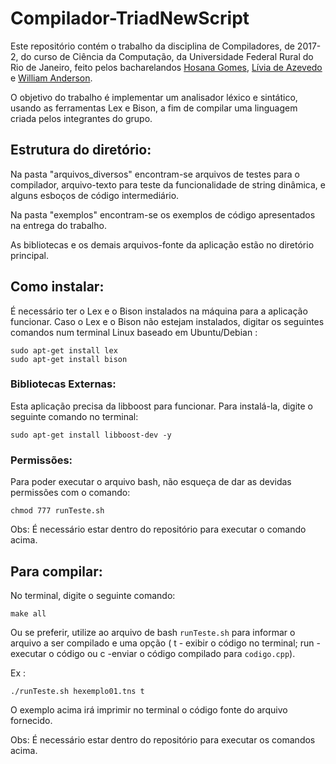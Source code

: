 # Compilador-TriadNewScript
Este repositório contém o trabalho da disciplina de Compiladores, de 2017-2, do curso de Ciência da Computação, da Universidade Federal Rural do Rio de Janeiro, feito pelos bacharelandos [Hosana Gomes](https://github.com/HosanaUFRRJ2014), [Lívia de Azevedo](https://github.com/liviadeazevedo) e [William Anderson](https://github.com/wabgomes).

O objetivo do trabalho é implementar um analisador léxico e sintático, usando as ferramentas Lex e Bison, a fim de compilar uma linguagem criada pelos integrantes do grupo.


## Estrutura do diretório:

Na pasta "arquivos_diversos" encontram-se arquivos de testes para o compilador, arquivo-texto para teste da funcionalidade de string dinâmica, e alguns esboços de código intermediário.

Na pasta "exemplos" encontram-se os exemplos de código apresentados na entrega do trabalho.

As bibliotecas e os demais arquivos-fonte da aplicação estão no diretório principal.

## Como instalar:
  É necessário ter o Lex e o Bison instalados na máquina para a aplicação funcionar.
  Caso o Lex e o Bison não estejam instalados, digitar os seguintes comandos num terminal Linux baseado em Ubuntu/Debian :

    sudo apt-get install lex
    sudo apt-get install bison

### Bibliotecas Externas:
Esta aplicação precisa da libboost para funcionar. Para instalá-la, digite o seguinte comando no terminal:

    sudo apt-get install libboost-dev -y

### Permissões:
Para poder executar o arquivo bash, não esqueça de dar as devidas permissões com o comando:

    chmod 777 runTeste.sh

Obs: É necessário estar dentro do repositório para executar o comando acima.

##  Para compilar:
  No terminal, digite o seguinte comando:

    make all

  Ou se preferir, utilize ao arquivo de bash ```runTeste.sh``` para informar o arquivo a ser compilado e uma opção
      ( t - exibir o código no terminal; run - executar o código ou c -enviar o código compilado para ```codigo.cpp```).

  Ex :

    ./runTeste.sh hexemplo01.tns t

  O exemplo acima irá imprimir no terminal o código fonte do arquivo fornecido.
  
  Obs: É necessário estar dentro do repositório para executar os comandos acima.
